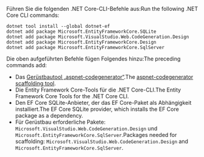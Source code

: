 <span data-ttu-id="7907b-101">Führen Sie die folgenden .NET Core-CLI-Befehle aus:</span><span class="sxs-lookup"><span data-stu-id="7907b-101">Run the following .NET Core CLI commands:</span></span>

```dotnetcli
dotnet tool install --global dotnet-ef
dotnet add package Microsoft.EntityFrameworkCore.SQLite
dotnet add package Microsoft.VisualStudio.Web.CodeGeneration.Design
dotnet add package Microsoft.EntityFrameworkCore.Design
dotnet add package Microsoft.EntityFrameworkCore.SqlServer
```

<span data-ttu-id="7907b-102">Die oben aufgeführten Befehle fügen Folgendes hinzu:</span><span class="sxs-lookup"><span data-stu-id="7907b-102">The preceding commands add:</span></span>

* <span data-ttu-id="7907b-103">Das [Gerüstbautool „aspnet-codegenerator“](xref:fundamentals/tools/dotnet-aspnet-codegenerator).</span><span class="sxs-lookup"><span data-stu-id="7907b-103">The [aspnet-codegenerator scaffolding tool](xref:fundamentals/tools/dotnet-aspnet-codegenerator).</span></span>
* <span data-ttu-id="7907b-104">Die Entity Framework Core-Tools für die .NET Core-CLI.</span><span class="sxs-lookup"><span data-stu-id="7907b-104">The Entity Framework Core Tools for the .NET Core CLI.</span></span>
* <span data-ttu-id="7907b-105">Den EF Core SQLite-Anbieter, der das EF Core-Paket als Abhängigkeit installiert.</span><span class="sxs-lookup"><span data-stu-id="7907b-105">The EF Core SQLite provider, which installs the EF Core package as a dependency.</span></span>
* <span data-ttu-id="7907b-106">Für Gerüstbau erforderliche Pakete: `Microsoft.VisualStudio.Web.CodeGeneration.Design` und `Microsoft.EntityFrameworkCore.SqlServer`.</span><span class="sxs-lookup"><span data-stu-id="7907b-106">Packages needed for scaffolding: `Microsoft.VisualStudio.Web.CodeGeneration.Design` and `Microsoft.EntityFrameworkCore.SqlServer`.</span></span>
